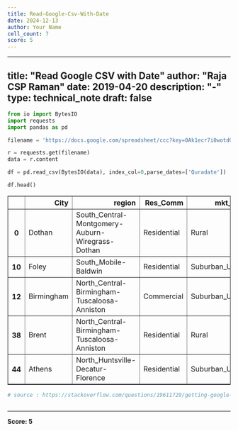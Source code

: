 ```yaml
---
title: Read-Google-Csv-With-Date
date: 2024-12-13
author: Your Name
cell_count: 7
score: 5
---
```


---
title: "Read Google CSV with Date"
author: "Raja CSP Raman"
date: 2019-04-20
description: "-"
type: technical_note
draft: false
---

```python
from io import BytesIO
import requests
import pandas as pd
```


```python
filename = 'https://docs.google.com/spreadsheet/ccc?key=0Ak1ecr7i0wotdGJmTURJRnZLYlV3M2daNTRubTdwTXc&output=csv'

r = requests.get(filename)
data = r.content
```


```python
df = pd.read_csv(BytesIO(data), index_col=0,parse_dates=['Quradate'])
```


```python
df.head()
```




<div>
<style scoped>
    .dataframe tbody tr th:only-of-type {
        vertical-align: middle;
    }

    .dataframe tbody tr th {
        vertical-align: top;
    }

    .dataframe thead th {
        text-align: right;
    }
</style>
<table border="1" class="dataframe">
  <thead>
    <tr style="text-align: right;">
      <th></th>
      <th>City</th>
      <th>region</th>
      <th>Res_Comm</th>
      <th>mkt_type</th>
      <th>Quradate</th>
      <th>National_exp</th>
      <th>Alabama_exp</th>
      <th>Sales_exp</th>
      <th>Inventory_exp</th>
      <th>Price_exp</th>
      <th>Credit_exp</th>
    </tr>
  </thead>
  <tbody>
    <tr>
      <th>0</th>
      <td>Dothan</td>
      <td>South_Central-Montgomery-Auburn-Wiregrass-Dothan</td>
      <td>Residential</td>
      <td>Rural</td>
      <td>2010-01-15</td>
      <td>2</td>
      <td>2</td>
      <td>3</td>
      <td>2</td>
      <td>3</td>
      <td>3</td>
    </tr>
    <tr>
      <th>10</th>
      <td>Foley</td>
      <td>South_Mobile-Baldwin</td>
      <td>Residential</td>
      <td>Suburban_Urban</td>
      <td>2010-01-15</td>
      <td>4</td>
      <td>4</td>
      <td>4</td>
      <td>4</td>
      <td>4</td>
      <td>3</td>
    </tr>
    <tr>
      <th>12</th>
      <td>Birmingham</td>
      <td>North_Central-Birmingham-Tuscaloosa-Anniston</td>
      <td>Commercial</td>
      <td>Suburban_Urban</td>
      <td>2010-01-15</td>
      <td>2</td>
      <td>2</td>
      <td>3</td>
      <td>2</td>
      <td>2</td>
      <td>3</td>
    </tr>
    <tr>
      <th>38</th>
      <td>Brent</td>
      <td>North_Central-Birmingham-Tuscaloosa-Anniston</td>
      <td>Residential</td>
      <td>Rural</td>
      <td>2010-01-15</td>
      <td>3</td>
      <td>3</td>
      <td>3</td>
      <td>3</td>
      <td>3</td>
      <td>2</td>
    </tr>
    <tr>
      <th>44</th>
      <td>Athens</td>
      <td>North_Huntsville-Decatur-Florence</td>
      <td>Residential</td>
      <td>Suburban_Urban</td>
      <td>2010-01-15</td>
      <td>4</td>
      <td>5</td>
      <td>4</td>
      <td>4</td>
      <td>4</td>
      <td>4</td>
    </tr>
  </tbody>
</table>
</div>




```python
# source : https://stackoverflow.com/questions/19611729/getting-google-spreadsheet-csv-into-a-pandas-dataframe
```


```python

```


---
**Score: 5**